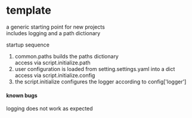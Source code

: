 # template
a generic starting point for new projects  
includes logging and a path dictionary  

startup sequence  
1. common.paths builds the paths dictionary  
	access via script.initialize.path  
2. user configuration is loaded from setting.settings.yaml into a dict  
	access via script.initialize.config  
3. the script.initialize configures the logger according to config['logger']  

#### known bugs  
logging does not work as expected  

